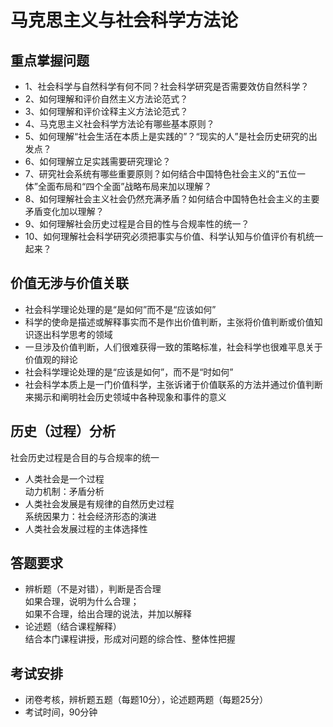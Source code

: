 # 马克思主义与社会科学方法论
## 重点掌握问题  
+ 1、社会科学与自然科学有何不同？社会科学研究是否需要效仿自然科学？  
+ 2、如何理解和评价自然主义方法论范式？   
+ 3、如何理解和评价诠释主义方法论范式？  
+ 4、马克思主义社会科学方法论有哪些基本原则？  
+ 5、如何理解“社会生活在本质上是实践的”？“现实的人”是社会历史研究的出发点？  
+ 6、如何理解立足实践需要研究理论？  
+ 7、研究社会系统有哪些重要原则？如何结合中国特色社会主义的“五位一体”全面布局和“四个全面”战略布局来加以理解？  
+ 8、如何理解社会主义社会仍然充满矛盾？如何结合中国特色社会主义的主要矛盾变化加以理解？  
+ 9、如何理解社会历史过程是合目的性与合规率性的统一？  
+ 10、如何理解社会科学研究必须把事实与价值、科学认知与价值评价有机统一起来？  
## 价值无涉与价值关联  
+ 社会科学理论处理的是“是如何”而不是“应该如何”  
+ 科学的使命是描述或解释事实而不是作出价值判断，主张将价值判断或价值知识逐出科学思考的领域  
+ 一旦涉及价值判断，人们很难获得一致的策略标准，社会科学也很难平息关于价值观的辩论  
+ 社会科学理论处理的是“应该是如何”，而不是“时如何”  
+ 社会科学本质上是一门价值科学，主张诉诸于价值联系的方法并通过价值判断来揭示和阐明社会历史领域中各种现象和事件的意义  
## 历史（过程）分析
社会历史过程是合目的与合规率的统一  
+ 人类社会是一个过程  
动力机制：矛盾分析  
+ 人类社会发展是有规律的自然历史过程  
系统因果力：社会经济形态的演进  
+ 人类社会发展过程的主体选择性  
## 答题要求  
+ 辨析题（不是对错），判断是否合理  
如果合理，说明为什么合理；  
如果不合理，给出合理的说法，并加以解释  
+ 论述题（结合课程解释）  
结合本门课程讲授，形成对问题的综合性、整体性把握  
## 考试安排  
+ 闭卷考核，辨析题五题（每题10分），论述题两题（每题25分）  
+ 考试时间，90分钟  
